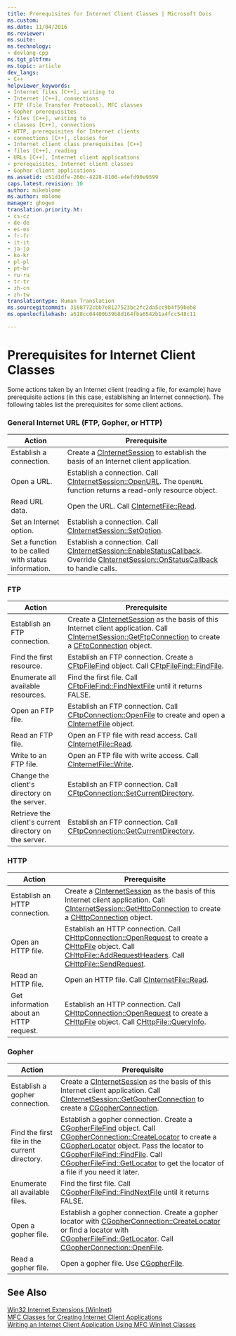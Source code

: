 ```yaml
---
title: Prerequisites for Internet Client Classes | Microsoft Docs
ms.custom: 
ms.date: 11/04/2016
ms.reviewer: 
ms.suite: 
ms.technology:
- devlang-cpp
ms.tgt_pltfrm: 
ms.topic: article
dev_langs:
- C++
helpviewer_keywords:
- Internet files [C++], writing to
- Internet [C++], connections
- FTP (File Transfer Protocol), MFC classes
- Gopher prerequisites
- files [C++], writing to
- classes [C++], connections
- HTTP, prerequisites for Internet clients
- connections [C++], classes for
- Internet client class prerequisites [C++]
- files [C++], reading
- URLs [C++], Internet client applications
- prerequisites, Internet client classes
- Gopher client applications
ms.assetid: c51d1dfe-260c-4228-8100-e4efd90e9599
caps.latest.revision: 10
author: mikeblome
ms.author: mblome
manager: ghogen
translation.priority.ht:
- cs-cz
- de-de
- es-es
- fr-fr
- it-it
- ja-jp
- ko-kr
- pl-pl
- pt-br
- ru-ru
- tr-tr
- zh-cn
- zh-tw
translationtype: Human Translation
ms.sourcegitcommit: 3168772cbb7e8127523bc2fc2da5cc9b4f59beb8
ms.openlocfilehash: a518cc04400b39b8d164fba6542b1a4fcc548c11

---
```

# Prerequisites for Internet Client Classes
Some actions taken by an Internet client (reading a file, for example) have prerequisite actions (in this case, establishing an Internet connection). The following tables list the prerequisites for some client actions.  
  
### General Internet URL (FTP, Gopher, or HTTP)  
  
|Action|Prerequisite|  
|------------|------------------|  
|Establish a connection.|Create a [CInternetSession](../mfc/reference/cinternetsession-class.md) to establish the basis of an Internet client application.|  
|Open a URL.|Establish a connection. Call [CInternetSession::OpenURL](../mfc/reference/cinternetsession-class.md#cinternetsession__openurl). The `OpenURL` function returns a read-only resource object.|  
|Read URL data.|Open the URL. Call [CInternetFile::Read](../mfc/reference/cinternetfile-class.md#cinternetfile__read).|  
|Set an Internet option.|Establish a connection. Call [CInternetSession::SetOption](../mfc/reference/cinternetsession-class.md#cinternetsession__setoption).|  
|Set a function to be called with status information.|Establish a connection. Call [CInternetSession::EnableStatusCallback](../mfc/reference/cinternetsession-class.md#cinternetsession__enablestatuscallback). Override [CInternetSession::OnStatusCallback](../mfc/reference/cinternetsession-class.md#cinternetsession__onstatuscallback) to handle calls.|  
  
### FTP  
  
|Action|Prerequisite|  
|------------|------------------|  
|Establish an FTP connection.|Create a [CInternetSession](../mfc/reference/cinternetsession-class.md) as the basis of this Internet client application. Call [CInternetSession::GetFtpConnection](../mfc/reference/cinternetsession-class.md#cinternetsession__getftpconnection) to create a [CFtpConnection](../mfc/reference/cftpconnection-class.md) object.|  
|Find the first resource.|Establish an FTP connection. Create a [CFtpFileFind](../mfc/reference/cftpfilefind-class.md) object. Call [CFtpFileFind::FindFile](../mfc/reference/cftpfilefind-class.md#cftpfilefind__findfile).|  
|Enumerate all available resources.|Find the first file. Call [CFtpFileFind::FindNextFile](../mfc/reference/cftpfilefind-class.md#cftpfilefind__findnextfile) until it returns FALSE.|  
|Open an FTP file.|Establish an FTP connection. Call [CFtpConnection::OpenFile](../mfc/reference/cftpconnection-class.md#cftpconnection__openfile) to create and open a [CInternetFile](../mfc/reference/cinternetfile-class.md) object.|  
|Read an FTP file.|Open an FTP file with read access. Call [CInternetFile::Read](../mfc/reference/cinternetfile-class.md#cinternetfile__read).|  
|Write to an FTP file.|Open an FTP file with write access. Call [CInternetFile::Write](../mfc/reference/cinternetfile-class.md#cinternetfile__write).|  
|Change the client's directory on the server.|Establish an FTP connection. Call [CFtpConnection::SetCurrentDirectory](../mfc/reference/cftpconnection-class.md#cftpconnection__setcurrentdirectory).|  
|Retrieve the client's current directory on the server.|Establish an FTP connection. Call [CFtpConnection::GetCurrentDirectory](../mfc/reference/cftpconnection-class.md#cftpconnection__getcurrentdirectory).|  
  
### HTTP  
  
|Action|Prerequisite|  
|------------|------------------|  
|Establish an HTTP connection.|Create a [CInternetSession](../mfc/reference/cinternetsession-class.md) as the basis of this Internet client application. Call [CInternetSession::GetHttpConnection](../mfc/reference/cinternetsession-class.md#cinternetsession__gethttpconnection) to create a [CHttpConnection](../mfc/reference/chttpconnection-class.md) object.|  
|Open an HTTP file.|Establish an HTTP connection. Call [CHttpConnection::OpenRequest](../mfc/reference/chttpconnection-class.md#chttpconnection__openrequest) to create a [CHttpFile](../mfc/reference/chttpfile-class.md) object. Call [CHttpFile::AddRequestHeaders](../mfc/reference/chttpfile-class.md#chttpfile__addrequestheaders). Call [CHttpFile::SendRequest](../mfc/reference/chttpfile-class.md#chttpfile__sendrequest).|  
|Read an HTTP file.|Open an HTTP file. Call [CInternetFile::Read](../mfc/reference/cinternetfile-class.md#cinternetfile__read).|  
|Get information about an HTTP request.|Establish an HTTP connection. Call [CHttpConnection::OpenRequest](../mfc/reference/chttpconnection-class.md#chttpconnection__openrequest) to create a [CHttpFile](../mfc/reference/chttpfile-class.md) object. Call [CHttpFile::QueryInfo](../mfc/reference/chttpfile-class.md#chttpfile__queryinfo).|  
  
### Gopher  
  
|Action|Prerequisite|  
|------------|------------------|  
|Establish a gopher connection.|Create a [CInternetSession](../mfc/reference/cinternetsession-class.md) as the basis of this Internet client application. Call [CInternetSession::GetGopherConnection](../mfc/reference/cinternetsession-class.md#cinternetsession__getgopherconnection) to create a [CGopherConnection](../mfc/reference/cgopherconnection-class.md).|  
|Find the first file in the current directory.|Establish a gopher connection. Create a [CGopherFileFind](../mfc/reference/cgopherfilefind-class.md) object. Call [CGopherConnection::CreateLocator](../mfc/reference/cgopherconnection-class.md#cgopherconnection__createlocator) to create a [CGopherLocator](../mfc/reference/cgopherlocator-class.md) object. Pass the locator to [CGopherFileFind::FindFile](../mfc/reference/cgopherfilefind-class.md#cgopherfilefind__findfile). Call [CGopherFileFind::GetLocator](../mfc/reference/cgopherfilefind-class.md#cgopherfilefind__getlocator) to get the locator of a file if you need it later.|  
|Enumerate all available files.|Find the first file. Call [CGopherFileFind::FindNextFile](../mfc/reference/cgopherfilefind-class.md#cgopherfilefind__findnextfile) until it returns FALSE.|  
|Open a gopher file.|Establish a gopher connection. Create a gopher locator with [CGopherConnection::CreateLocator](../mfc/reference/cgopherconnection-class.md#cgopherconnection__createlocator) or find a locator with [CGopherFileFind::GetLocator](../mfc/reference/cgopherfilefind-class.md#cgopherfilefind__getlocator). Call [CGopherConnection::OpenFile](../mfc/reference/cgopherconnection-class.md#cgopherconnection__openfile).|  
|Read a gopher file.|Open a gopher file. Use [CGopherFile](../mfc/reference/cgopherfile-class.md).|  
  
## See Also  
 [Win32 Internet Extensions (WinInet)](../mfc/win32-internet-extensions-wininet.md)   
 [MFC Classes for Creating Internet Client Applications](../mfc/mfc-classes-for-creating-internet-client-applications.md)   
 [Writing an Internet Client Application Using MFC WinInet Classes](../mfc/writing-an-internet-client-application-using-mfc-wininet-classes.md)



<!--HONumber=Jan17_HO1-->


